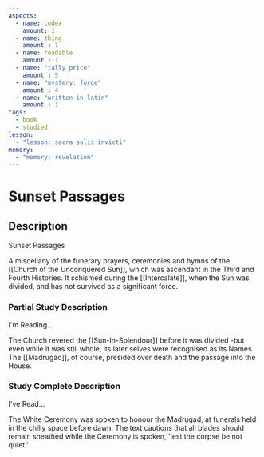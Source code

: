 ```yaml
---
aspects: 
  - name: codex
    amount: 1
  - name: thing
    amount : 1
  - name: readable
    amount : 1
  - name: "tally price"
    amount : 5
  - name: "mystery: forge"
    amount : 4
  - name: "written in latin"
    amount : 1
tags:
  - book
  - studied
lesson:
  - "lesson: sacra solis invicti"
memory:
  - "memory: revelation"
---
```


# Sunset Passages

## Description
Sunset Passages

A miscellany of the funerary prayers, ceremonies and hymns of the [[Church of the Unconquered Sun]], which was ascendant in the Third and Fourth Histories. It schismed during the [[Intercalate]], when the Sun was divided, and has not survived as a significant force.
### Partial Study Description
I'm Reading...

The Church revered the [[Sun-In-Splendour]] before it was divided -but even while it was still whole, its later selves were recognised as its Names. The [[Madrugad]], of course, presided over death and the passage into the House.
### Study Complete Description
I've Read...

The White Ceremony was spoken to honour the Madrugad, at funerals held in the chilly space before dawn. The text cautions that all blades should remain sheathed while the Ceremony is spoken, 'lest the corpse be not quiet.'